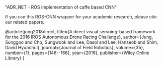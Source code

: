 "ADR_NET - ROS implementation of caffe based CNN"


If you use this ROS-CNN wrapper for your academic research, please cite our related papers. 

@article{jung2018direct,
  title={A direct visual servoing-based framework for the 2016 IROS Autonomous Drone Racing Challenge},
  author={Jung, Sunggoo and Cho, Sungwook and Lee, Dasol and Lee, Hanseob and Shim, David Hyunchul},
  journal={Journal of Field Robotics},
  volume={35},
  number={1},
  pages={146--166},
  year={2018},
  publisher={Wiley Online Library}
}
